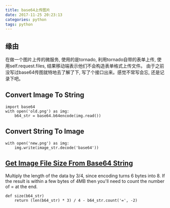 ```yaml
---
title: base64上传图片
date: 2017-11-25 20:23:13
categories: python
tags: python
---
```

## 缘由
在做一个图片上传的微服务, 使用的是tornado, 利用tornado自带的表单上传,
使用self.request.files, 结果移动端表示他们不会构造表单格式上传文件。
由于之前没写过base64传图就特地去了解了下, 写了个接口出来。感觉不常写会忘,
还是记录下吧。
## Convert Image To String
```
import base64
with open('old.png') as img:
    b64_str = base64.b64encode(img.read())
```

## Convert String To Image
```
with open('new.png') as img:
    img.write(image_str.decode('base64'))
```

## [Get Image File Size From Base64 String](https://stackoverflow.com/questions/11761889/get-image-file-size-from-base64-string)
Multiply the length of the data by 3/4, since encoding turns 6 bytes into 8.
If the result is within a few bytes of 4MB then you'll need to count the number of = at the end.
```
def size(b64_str)
    return (len(b64_str) * 3) / 4 - b64_str.count('=', -2)
```



